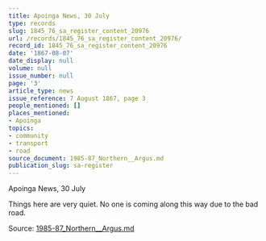 ```yaml
---
title: Apoinga News, 30 July
type: records
slug: 1845_76_sa_register_content_20976
url: /records/1845_76_sa_register_content_20976/
record_id: 1845_76_sa_register_content_20976
date: '1867-08-07'
date_display: null
volume: null
issue_number: null
page: '3'
article_type: news
issue_reference: 7 August 1867, page 3
people_mentioned: []
places_mentioned:
- Apoinga
topics:
- community
- transport
- road
source_document: 1985-87_Northern__Argus.md
publication_slug: sa-register
---
```


Apoinga News, 30 July

Things here are very quiet.  No one is coming along this way due to the bad road.

Source: [1985-87_Northern__Argus.md](/downloads/markdown/1985-87_Northern__Argus.md)
